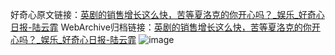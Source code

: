 好奇心原文链接：[英剧的销售增长这么快，苦等夏洛克的你开心吗？_娱乐_好奇心日报-陆云霏](https://www.qdaily.com/articles/2946.html)
WebArchive归档链接：[英剧的销售增长这么快，苦等夏洛克的你开心吗？_娱乐_好奇心日报-陆云霏](http://web.archive.org/web/20190623151706/https://www.qdaily.com/articles/2946.html)
![image](http://ww3.sinaimg.cn/large/007d5XDply1g3v6u0ia0fj30u02nlh6t)